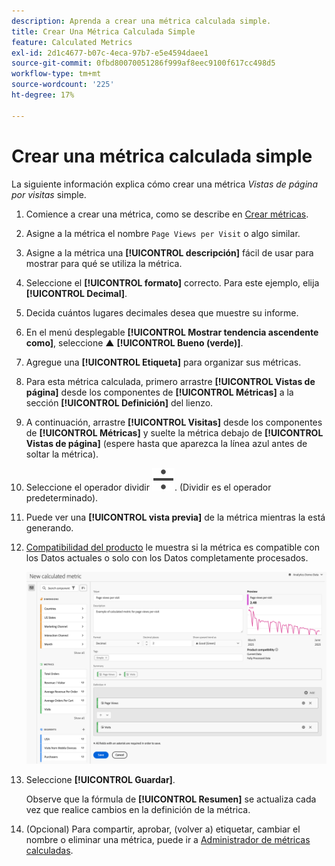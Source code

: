 ```yaml
---
description: Aprenda a crear una métrica calculada simple.
title: Crear Una Métrica Calculada Simple
feature: Calculated Metrics
exl-id: 2d1c4677-b07c-4eca-97b7-e5e4594daee1
source-git-commit: 0fbd80070051286f999af8eec9100f617cc498d5
workflow-type: tm+mt
source-wordcount: '225'
ht-degree: 17%

---
```


# Crear una métrica calculada simple

La siguiente información explica cómo crear una métrica *Vistas de página por visitas* simple.

1. Comience a crear una métrica, como se describe en [Crear métricas](/help/components/calculated-metrics/workflow/c-build-metrics/cm-build-metrics.md).
1. Asigne a la métrica el nombre `Page Views per Visit` o algo similar.
1. Asigne a la métrica una **[!UICONTROL descripción]** fácil de usar para mostrar para qué se utiliza la métrica.
1. Seleccione el **[!UICONTROL formato]** correcto. Para este ejemplo, elija **[!UICONTROL Decimal]**.
1. Decida cuántos lugares decimales desea que muestre su informe.
1. En el menú desplegable **[!UICONTROL Mostrar tendencia ascendente como]**, seleccione ▲ **[!UICONTROL Bueno (verde)]**.
1. Agregue una **[!UICONTROL Etiqueta]** para organizar sus métricas.
1. Para esta métrica calculada, primero arrastre **[!UICONTROL Vistas de página]** desde los componentes de **[!UICONTROL Métricas]** a la sección **[!UICONTROL Definición]** del lienzo.
1. A continuación, arrastre **[!UICONTROL Visitas]** desde los componentes de **[!UICONTROL Métricas]** y suelte la métrica debajo de **[!UICONTROL Vistas de página]** (espere hasta que aparezca la línea azul antes de soltar la métrica).
1. Seleccione el operador dividir ![Dividir](/help/assets/icons/Divide.svg). (Dividir es el operador predeterminado).
1. Puede ver una **[!UICONTROL vista previa]** de la métrica mientras la está generando.
1. [Compatibilidad del producto](/help/components/calculated-metrics/cm-compatibility.md) le muestra si la métrica es compatible con los Datos actuales o solo con los Datos completamente procesados.

   ![Métrica calculada simple](assets/simple-calculated-metric.png)
1. Seleccione **[!UICONTROL Guardar]**.

   Observe que la fórmula de **[!UICONTROL Resumen]** se actualiza cada vez que realice cambios en la definición de la métrica.

1. (Opcional) Para compartir, aprobar, (volver a) etiquetar, cambiar el nombre o eliminar una métrica, puede ir a [Administrador de métricas calculadas](/help/components/calculated-metrics/workflow/cm-manager.md).

